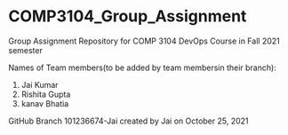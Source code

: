 # COMP3104_Group_Assignment
Group Assignment Repository for COMP 3104 DevOps Course in Fall 2021 semester

Names of Team members(to be added by team membersin their branch):
1. Jai Kumar
2. Rishita Gupta
3. kanav Bhatia

GitHub Branch 101236674-Jai created by Jai on October 25, 2021
